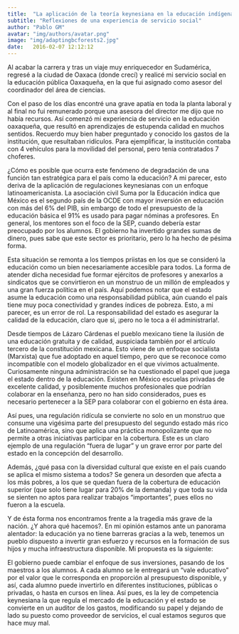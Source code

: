 ```yaml
---
title:  "La aplicación de la teoría keynesiana en la educación indígena oaxaqueña"
subtitle: "Reflexiones de una experiencia de servicio social"
author: "Pablo GM"
avatar: "img/authors/avatar.png"
image: "img/adaptingbcforests2.jpg"
date:   2016-02-07 12:12:12
---
```


Al acabar la carrera y tras un viaje muy enriquecedor en Sudamérica, regresé a la ciudad de Oaxaca (donde crecí) y realicé mi servicio social en la educación pública Oaxaqueña, en la que fui asignado como asesor del coordinador del área de ciencias. 

Con el paso de los días encontré una grave apatía en toda la planta laboral y al final no fui remunerado porque una asesora del director me dijo que no había recursos. Así comenzó mi experiencia de servicio en la educación oaxaqueña, que resultó en aprendizajes de estupenda calidad en muchos sentidos. Recuerdo muy bien haber preguntado y conocido los gastos de la institución, que resultaban ridículos. Para ejemplificar, la institución contaba con 4 vehículos para la movilidad del personal, pero tenía contratados 7 choferes.

¿Cómo es posible que ocurra este fenómeno de degradación de una función tan estratégica para el país como la educación? A mi parecer, esto deriva de la aplicación de regulaciones keynesianas con un enfoque latinoamericanista. La asociación civil Suma por la Educación indica que México es el segundo país de la OCDE con mayor inversión en educación  con más del 6% del PIB, sin embargo de todo el presupuesto de la educación básica el 91% es usado para pagar nóminas a profesores. En general, los mentores son el foco de la SEP, cuando debería estar preocupado por los alumnos. El gobierno ha invertido grandes sumas de dinero, pues sabe que este sector es prioritario, pero lo ha hecho de pésima forma.

Esta situación se remonta a los tiempos priistas en los que se consideró la educación como un bien necesariamente accesible para todos. La forma de atender dicha necesidad fue formar ejércitos de profesores y anexarlos a sindicatos que se convirtieron en un monstruo de un millón de empleados y una gran fuerza política en el país.  Aquí podemos notar que el estado asume la educación como una responsabilidad pública, aún cuando el país tiene muy poca conectividad y grandes índices de pobreza. Esto, a mi parecer, es un error de rol. La responsabilidad del estado es asegurar la calidad de la educación, claro que si, ¡pero no le toca a él administrarla!.

Desde tiempos de Lázaro Cárdenas el pueblo mexicano tiene la ilusión de una educación gratuita y de calidad, auspiciada también por el artículo tercero de la constitución mexicana. Esto viene de un enfoque socialista (Marxista) que fue adoptado en aquel tiempo, pero que se reconoce como incompatible con el modelo globalizador en el que vivimos actualmente. Curiosamente ninguna administración se ha cuestionado el papel que juega el estado dentro de la educación. Existen en México escuelas privadas de excelente calidad, y posiblemente muchos profesionales que podrían colaborar en la enseñanza, pero no han sido considerados, pues es necesario pertenecer a la SEP para colaborar con el gobierno en ésta área. 

Así pues, una regulación ridícula se convierte no solo en un monstruo que consume una vigésima parte del presupuesto del segundo estado más rico de Latinoamérica, sino que aplica una práctica monopolizante que no permite a otras iniciativas participar en la cobertura. Este es un claro ejemplo de una regulación “fuera de lugar” y un grave error por parte del estado en la concepción del desarrollo.

Además, ¿qué pasa con la diversidad cultural que existe en el país cuando se aplica el mismo sistema a todos? Se genera un desorden que afecta a los más pobres, a los que se quedan fuera de la cobertura de educación superior (que solo tiene lugar para 20% de la demanda) y que toda su vida se sienten no aptos para realizar trabajos “importantes”, pues ellos no fueron a la escuela.

Y de ésta forma nos encontramos frente a la tragedia más grave de la nación. ¿Y ahora qué hacemos?. En mi opinión estamos ante un panorama alentador: la educación ya no tiene barreras gracias a la web, tenemos un pueblo dispuesto a invertir gran esfuerzo y recursos en la formación de sus hijos y mucha infraestructura disponible. Mi propuesta es la siguiente:

El gobierno puede cambiar el enfoque de sus inversiones, pasando de los maestros a los alumnos. A cada alumno se le entregará un “vale educativo” por el valor que le corresponda en proporción al presupuesto disponible, y así, cada alumno puede invertirlo en diferentes instituciones, públicas o privadas, o hasta en cursos en línea. Así pues, es la ley de competencia keynesiana la que regula el mercado de la educación y el estado se convierte en un auditor de los gastos, modificando su papel y dejando de lado su puesto como proveedor de servicios, el cual estamos seguros que hace muy mal.

